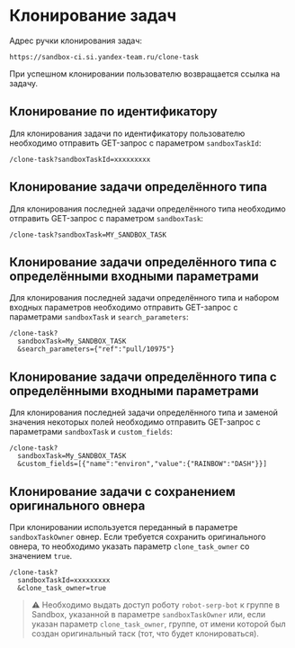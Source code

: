 # Клонирование задач

Адрес ручки клонирования задач:

```
https://sandbox-ci.si.yandex-team.ru/clone-task
```

При успешном клонировании пользователю возвращается ссылка на задачу.

## Клонирование по идентификатору

Для клонирования задачи по идентификатору пользователю необходимо отправить GET-запрос с параметром `sandboxTaskId`:

```
/clone-task?sandboxTaskId=xxxxxxxxx
```

## Клонирование задачи определённого типа

Для клонирования последней задачи определённого типа необходимо отправить GET-запрос с параметром `sandboxTask`:

```
/clone-task?sandboxTask=MY_SANDBOX_TASK
```

## Клонирование задачи определённого типа с определёнными входными параметрами

Для клонирования последней задачи определённого типа и набором входных параметров необходимо отправить GET-запрос с параметрами `sandboxTask` и `search_parameters`:

```
/clone-task?
  sandboxTask=My_SANDBOX_TASK
  &search_parameters={"ref":"pull/10975"}
```

## Клонирование задачи определённого типа с определёнными входными параметрами

Для клонирования последней задачи определённого типа и заменой значения некоторых полей необходимо отправить GET-запрос с параметрами `sandboxTask` и `custom_fields`:

```
/clone-task?
  sandboxTask=My_SANDBOX_TASK
  &custom_fields=[{"name":"environ","value":{"RAINBOW":"DASH"}}]
```

## Клонирование задачи с сохранением оригинального овнера

При клонировании используется переданный в параметре `sandboxTaskOwner` овнер. Если требуется сохранить оригинального овнера, то необходимо указать параметр `clone_task_owner` со значением `true`.

```
/clone-task?
  sandboxTaskId=xxxxxxxxx
  &clone_task_owner=true
```

> :warning: Необходимо выдать доступ роботу `robot-serp-bot` к группе в Sandbox, указанной в параметре `sandboxTaskOwner` или, если указан параметр `clone_task_owner`, группе, от имени которой был создан оригинальный таск (тот, что будет клонироваться).
